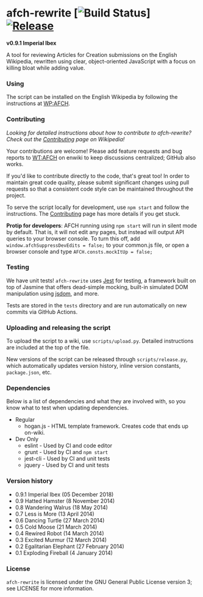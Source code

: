 afch-rewrite [![Build Status](https://github.com/WPAFC/afch-rewrite/actions/workflows/unit_tests.yml/badge.svg)] [![Release](https://img.shields.io/github/release/wpafc/afch-rewrite.svg)](https://github.com/WPAFC/afch-rewrite/releases)
============

**v0.9.1 Imperial Ibex**

A tool for reviewing Articles for Creation submissions on the English Wikipedia, rewritten using clear, object-oriented JavaScript with a focus on killing bloat while adding value.

### Using
The script can be installed on the English Wikipedia by following the instructions at [WP:AFCH](https://en.wikipedia.org/wiki/WP:AFCH).

### Contributing
*Looking for detailed instructions about how to contribute to afch-rewrite? Check out the [Contributing](https://en.wikipedia.org/wiki/Wikipedia:WikiProject_Articles_for_creation/Helper_script/Contributing) page on Wikipedia!*

Your contributions are welcome! Please add feature requests and bug reports to [WT:AFCH](https://en.wikipedia.org/wiki/WT:AFCH) on enwiki to keep discussions centralized; GitHub also works.

If you'd like to contribute directly to the code, that's great too! In order to maintain great code quality, please submit significant changes using pull requests so that a consistent code style can be maintained throughout the project.

To serve the script locally for development, use `npm start` and follow the instructions. The [Contributing](https://en.wikipedia.org/wiki/Wikipedia:WikiProject_Articles_for_creation/Helper_script/Contributing) page has more details if you get stuck.

**Protip for developers**: AFCH running using `npm start` will run in silent mode by default. That is, it will not edit any pages, but instead will output API queries to your browser console. To turn this off, add `window.afchSuppressDevEdits = false;` to your common.js file, or open a browser console and type `AFCH.consts.mockItUp = false;`

### Testing
We have unit tests! `afch-rewrite` uses [Jest](https://github.com/facebook/jest) for testing, a framework built on top of Jasmine that offers dead-simple mocking, built-in simulated DOM manipulation using [jsdom](https://github.com/tmpvar/jsdom), and more.

Tests are stored in the `tests` directory and are run automatically on new commits via GitHub Actions.

### Uploading and releasing the script
To upload the script to a wiki, use `scripts/upload.py`. Detailed instructions are included at the top of the file.

New versions of the script can be released through `scripts/release.py`, which automatically updates version history, inline version constants, `package.json`, etc.

### Dependencies
Below is a list of dependencies and what they are involved with, so you know what to test when updating dependencies.

* Regular
  * hogan.js - HTML template framework. Creates code that ends up on-wiki.
* Dev Only
  * eslint - Used by CI and code editor
  * grunt - Used by CI and `npm start`
  * jest-cli - Used by CI and unit tests
  * jquery - Used by CI and unit tests

### Version history
* 0.9.1 Imperial Ibex (05 December 2018)
* 0.9 Hatted Hamster (8 November 2014)
* 0.8 Wandering Walrus (18 May 2014)
* 0.7 Less is More (13 April 2014)
* 0.6 Dancing Turtle (27 March 2014)
* 0.5 Cold Moose (21 March 2014)
* 0.4 Rewired Robot (14 March 2014)
* 0.3 Excited Murmur (12 March 2014)
* 0.2 Egalitarian Elephant (27 February 2014)
* 0.1 Exploding Fireball (4 January 2014)

### License

`afch-rewrite` is licensed under the GNU General Public License version 3; see LICENSE for more information.
